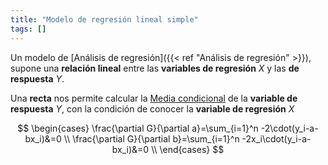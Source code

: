 ```yaml
---
title: "Modelo de regresión lineal simple"
tags: []
---
```

Un modelo de [Análisis de regresión]({{< ref "Análisis de regresión" >}}), supone una **relación lineal** entre las **variables de regresión** $X$ y las **de respuesta** $Y$.

Una **recta** nos permite calcular la [Media condicional](#) de la **variable de respuesta** $Y$, con la condición de conocer la **variable de regresión** $X$

$$
\begin{cases}
\frac{\partial G}{\partial a}=\sum_{i=1}^n -2\cdot(y_i-a-bx_i)&=0 \\
\frac{\partial G}{\partial b}=\sum_{i=1}^n -2x_i\cdot(y_i-a-bx_i)&=0 \\
\end{cases}
$$
